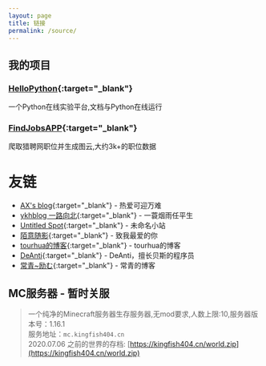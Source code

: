 ```yaml
---
layout: page
title: 链接
permalink: /source/
---
```

## 我的项目

### [HelloPython](https://study.kingfish404.cn){:target="_blank"}
一个Python在线实验平台,文档与Python在线运行

### [FindJobsAPP](https://blog.achacker.com/FindJobsApp/){:target="_blank"}
爬取猎聘网职位并生成图云,大约3k+的职位数据

# 友链

* [AX's blog](https://xgpax.top){:target="_blank"} - 热爱可迎万难
* [ykhblog 一路向北](https://khany.top){:target="_blank"} - 一蓑烟雨任平生
* [Untitled Spot](https://untitled.pw/){:target="_blank"} - 未命名小站
* [陌意随影](http://moyisuiying.com/){:target="_blank"} - 致我最爱的你
* [tourhua的博客](https://tourhua.github.io/){:target="_blank"} - tourhua的博客
* [DeAnti](http://blog.darkkris.xin/){:target="_blank"} - DeAnti，擅长贝斯的程序员
* [常青~励む](https://gc-star.github.io/Changqing/){:target="_blank"} - 常青的博客

## MC服务器 - 暂时关服

>一个纯净的Minecraft服务器生存服务器,无mod要求,人数上限:10,服务器版本号：1.16.1  
>服务地址：`mc.kingfish404.cn`  
>2020.07.06 之前的世界的存档: [https://kingfish404.cn/world.zip](https://kingfish404.cn/world.zip)

